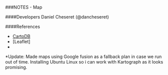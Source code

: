 ###NOTES - Map

####Developers
Daniel Cheseret (@dancheseret)

####References
* [CartoDB](http://cartodb.com/)
* [Leaflet]
* 
*Update:
Made maps using Google fusion as a fallback plan in case we run out of time. Installing Ubuntu Linux so i can work with Kartograph as it looks promising.
